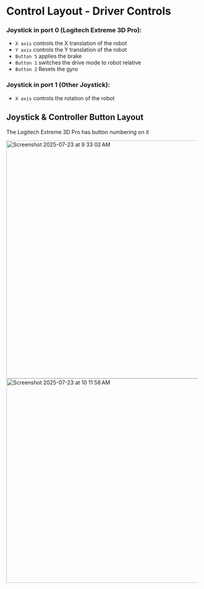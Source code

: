 # Control Layout - Driver Controls #

### Joystick in port 0 (Logitech Extreme 3D Pro): ###
* `X axis` controls the X translation of the robot
* `Y axis` controls the Y translation of the robot
* `Button 5` applies the brake
* `Button 1` switches the drive mode to robot relative
* `Button 2` Resets the gyro

### Joystick in port 1 (Other Joystick): ###
* `X axis` controls the rotation of the robot




## Joystick & Controller Button Layout ##

The Logitech Extreme 3D Pro has button numbering on it

<img width="765" height="627.791878173" alt="Screenshot 2025-07-23 at 9 33 02 AM" src="https://github.com/user-attachments/assets/9804a68b-6f6d-46fe-bb1f-81149f663f4e" />

<img width="765" height="538" alt="Screenshot 2025-07-23 at 10 11 58 AM" src="https://github.com/user-attachments/assets/453fc3e7-c507-4be0-b838-7876ca1dede2" />
